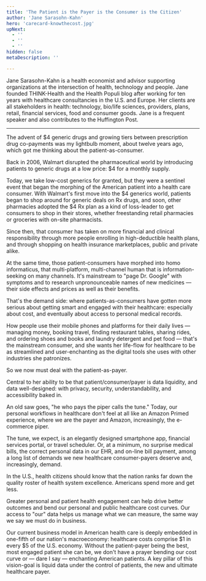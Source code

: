 ```yaml
---
title: 'The Patient is the Payer is the Consumer is the Citizen'
author: 'Jane Sarasohn-Kahn'
hero: 'carecard-knowthecost.jpg'
upNext:
  - ''
  - ''
  - ''
hidden: false
metaDescription: ''

---
```


Jane Sarasohn-Kahn is a health economist and advisor supporting organizations at the intersection of health, technology and people. Jane founded THINK-Health and the Health Populi blog after working for ten years with healthcare consultancies in the U.S. and Europe. Her clients are all stakeholders in health: technology, bio/life sciences, providers, plans, retail, financial services, food and consumer goods. Jane is a frequent speaker and also contributes to the Huffington Post.

---

The advent of $4 generic drugs and growing tiers between prescription drug co-payments was my lightbulb moment, about twelve years ago, which got me thinking about the patient-as-consumer.

Back in 2006, Walmart disrupted the pharmaceutical world by introducing patients to generic drugs at a low price: $4 for a monthly supply.

Today, we take low-cost generics for granted, but they were a sentinel event that began the morphing of the American patient into a health care consumer. With Walmart's first move into the $4 generics world, patients began to shop around for generic deals on Rx drugs, and soon, other pharmacies adopted the $4 Rx plan as a kind of loss-leader to get consumers to shop in their stores, whether freestanding retail pharmacies or groceries with on-site pharmacists.

Since then, that consumer has taken on more financial and clinical responsibility through more people enrolling in high-deductible health plans, and through shopping on health insurance marketplaces, public and private alike.

At the same time, those patient-consumers have morphed into homo informaticus, that multi-platform, multi-channel human that is information-seeking on many channels. It's mainstream to "page Dr. Google" with symptoms and to research unpronounceable names of new medicines &mdash; their side effects and prices as well as their benefits.

That's the demand side: where patients-as-consumers have gotten more serious about getting smart and engaged with their healthcare: especially about cost, and eventually about access to personal medical records.

How people use their mobile phones and platforms for their daily lives &mdash; managing money, booking travel, finding restaurant tables, sharing rides, and ordering shoes and books and laundry detergent and pet food &mdash; that's the mainstream consumer, and she wants her life-flow for healthcare to be as streamlined and user-enchanting as the digital tools she uses with other industries she patronizes.

So we now must deal with the patient-as-payer.

Central to her ability to be that patient/consumer/payer is data liquidity, and data well-designed: with privacy, security, understandability, and accessibility baked in.

An old saw goes, "he who pays the piper calls the tune." Today, our personal workflows in healthcare don't feel at all like an Amazon Primed experience, where we are the payer and Amazon, increasingly, the e-commerce piper.

The tune, we expect, is an elegantly designed smartphone app, financial services portal, or travel scheduler. Or, at a minimum, no surprise medical bills, the correct personal data in our EHR, and on-line bill payment, among a long list of demands we new healthcare consumer-payers deserve and, increasingly, demand.

In the U.S., health citizens should know that the nation ranks far down the quality roster of health system excellence. Americans spend more and get less.

Greater personal and patient health engagement can help drive better outcomes and bend our personal and public healthcare cost curves. Our access to "our" data helps us manage what we can measure, the same way we say we must do in business.

Our current business model in American health care is deeply embedded in one-fifth of our nation's macroeconomy: healthcare costs comprise $1 in every $5 of the U.S. economy. Without the patient-payer being the best, most engaged patient she can be, we don't have a prayer bending our cost curve or &mdash; dare I say &mdash; enchanting American patients. A key pillar of this vision-goal is liquid data under the control of patients, the new and ultimate healthcare payer.
